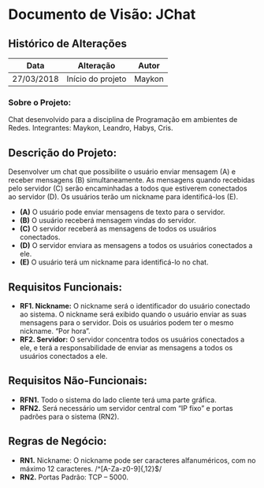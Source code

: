 # Documento de Visão: JChat

## Histórico de Alterações

| Data       | Alteração         | Autor  |
| :--------: | :---------------: | :----: |
| 27/03/2018 | Início do projeto | Maykon |

### Sobre o Projeto:

Chat desenvolvido para a disciplina de Programação em ambientes de Redes. Integrantes: Maykon, Leandro, Habys, Cris.

## Descrição do Projeto:

Desenvolver um chat que possibilite o usuário enviar mensagem (A) e receber mensagens (B) simultaneamente. As mensagens quando recebidas pelo servidor (C) serão encaminhadas a todos que estiverem conectados ao servidor (D). Os usuários terão um nickname para identificá-los (E).

* **(A)** O usuário pode enviar mensagens de texto para o servidor.
* **(B)** O usuário receberá mensagem vindas do servidor.
* **(C)** O servidor receberá as mensagens de todos os usuários conectados.
* **(D)** O servidor enviara as mensagens a todos os usuários conectados a ele.
* **(E)** O usuário terá um nickname para identificá-lo no chat.

## Requisitos Funcionais:

- **RF1. Nickname:** O nickname será o identificador do usuário conectado ao sistema. O nickname será exibido quando o usuário enviar as suas mensagens para o servidor. Dois os usuários podem ter o mesmo nickname. “Por hora”.
- **RF2. Servidor:** O servidor concentra todos os usuários conectados a ele, e terá a responsabilidade de enviar as mensagens a todos os usuários conectados a ele.

## Requisitos Não-Funcionais:

- **RFN1.** Todo o sistema do lado cliente terá uma parte gráfica.
- **RFN2.** Será necessário um servidor central com “IP fixo” e portas padrões para o sistema (RN2).

## Regras de Negócio:

- **RN1.** Nickname: O nickname pode ser caracteres alfanuméricos, com no máximo 12 caracteres. /^[A-Za-z0-9]{,12}$/
- **RN2.** Portas Padrão: TCP – 5000.
